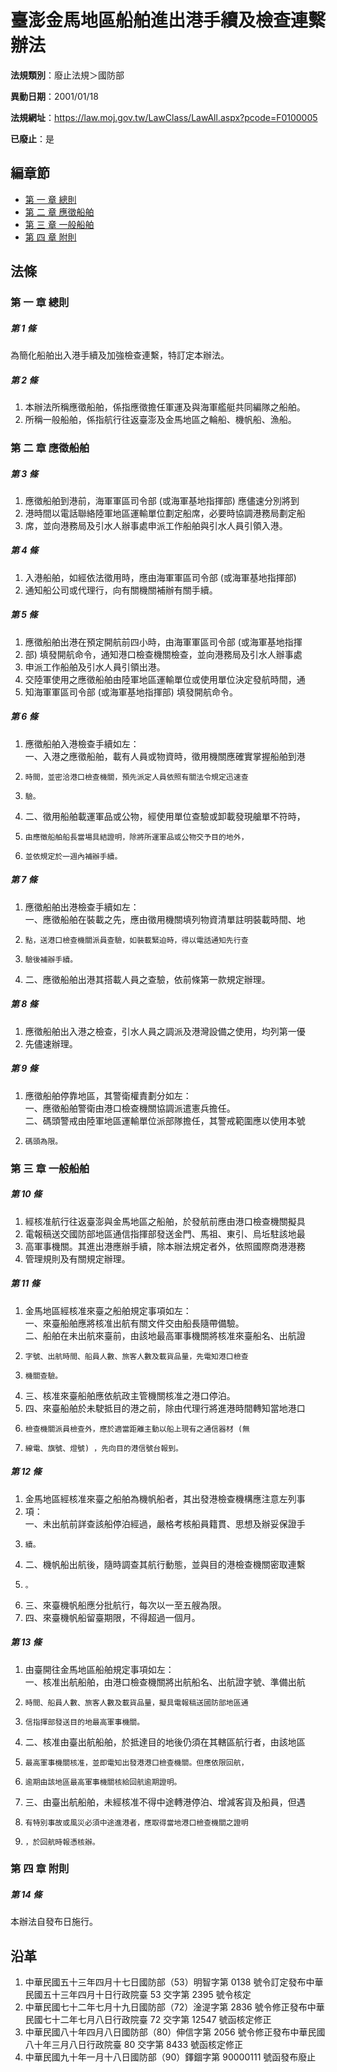 # 臺澎金馬地區船舶進出港手續及檢查連繫辦法

**法規類別**：廢止法規＞國防部

**異動日期**：2001/01/18  

**法規網址**：https://law.moj.gov.tw/LawClass/LawAll.aspx?pcode=F0100005

**已廢止**：是


## 編章節
* [第 一 章 總則](#第-一-章-總則)
* [第 二 章 應徵船舶](#第-二-章-應徵船舶)
* [第 三 章 一般船舶](#第-三-章-一般船舶)
* [第 四 章 附則](#第-四-章-附則)
## 法條
### 第 一 章 總則

##### 第 1 條
為簡化船舶出入港手續及加強檢查連繫，特訂定本辦法。

##### 第 2 條
1. 本辦法所稱應徵船舶，係指應徵擔任軍運及與海軍艦艇共同編隊之船舶。
1. 所稱一般船舶，係指航行往返臺澎及金馬地區之輪船、機帆船、漁船。

### 第 二 章 應徵船舶

##### 第 3 條
1. 應徵船舶到港前，海軍軍區司令部 (或海軍基地指揮部) 應儘速分別將到
1. 港時間以電話聯絡陸軍地區運輸單位劃定船席，必要時協調港務局劃定船
1. 席，並向港務局及引水人辦事處申派工作船舶與引水人員引領入港。

##### 第 4 條
1. 入港船舶，如經依法徵用時，應由海軍軍區司令部 (或海軍基地指揮部)
1. 通知船公司或代理行，向有關機關補辦有關手續。

##### 第 5 條
1. 應徵船舶出港在預定開航前四小時，由海軍軍區司令部 (或海軍基地指揮
1. 部) 填發開航命令，通知港口檢查機關檢查，並向港務局及引水人辦事處
1. 申派工作船舶及引水人員引領出港。
1. 交陸軍使用之應徵船舶由陸軍地區運輸單位或使用單位決定發航時間，通
1. 知海軍軍區司令部 (或海軍基地指揮部) 填發開航命令。

##### 第 6 條
1. 應徵船舶入港檢查手續如左：  
一、入港之應徵船舶，載有人員或物資時，徵用機關應確實掌握船舶到港
1.     時間，並密洽港口檢查機關，預先派定人員依照有關法令規定迅速查
1.     驗。
1. 二、徵用船舶載運軍品或公物，經使用單位查驗或卸載發現艙單不符時，
1.     由應徵船舶船長當場具結證明，除將所運軍品或公物交予目的地外，
1.     並依規定於一週內補辦手續。

##### 第 7 條
1. 應徵船舶出港檢查手續如左：  
一、應徵船舶在裝載之先，應由徵用機關填列物資清單註明裝載時間、地
1.     點，送港口檢查機關派員查驗，如裝載緊迫時，得以電話通知先行查
1.     驗後補辦手續。
1. 二、應徵船舶出港其搭載人員之查驗，依前條第一款規定辦理。

##### 第 8 條
1. 應徵船舶出入港之檢查，引水人員之調派及港灣設備之使用，均列第一優
1. 先儘速辦理。

##### 第 9 條
1. 應徵船舶停靠地區，其警衛權責劃分如左：  
一、應徵船舶警衛由港口檢查機關協調派遣憲兵擔任。  
二、碼頭警戒由陸軍地區運輸單位派部隊擔任，其警戒範圍應以使用本號
1.     碼頭為限。

### 第 三 章 一般船舶

##### 第 10 條
1. 經核准航行往返臺澎與金馬地區之船舶，於發航前應由港口檢查機關擬具
1. 電報稿送交國防部地區通信指揮部發送金門、馬祖、東引、烏坵駐該地最
1. 高軍事機關。其進出港應辦手續，除本辦法規定者外，依照國際商港港務
1. 管理規則及有關規定辦理。

##### 第 11 條
1. 金馬地區經核准來臺之船舶規定事項如左：  
一、來臺船舶應將核准出航有關文件交由船長隨帶備驗。  
二、船舶在未出航來臺前，由該地最高軍事機關將核准來臺船名、出航證
1.     字號、出航時間、船員人數、旅客人數及載貨品量，先電知港口檢查
1.     機關查驗。
1. 三、核准來臺船舶應依航政主管機關核准之港口停泊。
1. 四、來臺船舶於未駛抵目的港之前，除由代理行將進港時間轉知當地港口
1.     檢查機關派員檢查外，應於適當距離主動以船上現有之通信器材 (無
1.     線電、旗號、燈號) ，先向目的港信號台報到。

##### 第 12 條
1. 金馬地區經核准來臺之船舶為機帆船者，其出發港檢查機構應注意左列事
1. 項：  
一、未出航前詳查該船停泊經過，嚴格考核船員籍貫、思想及辦妥保證手
1.     續。
1. 二、機帆船出航後，隨時調查其航行動態，並與目的港檢查機關密取連繫
1.     。
1. 三、來臺機帆船應分批航行，每次以一至五艘為限。
1. 四、來臺機帆船留臺期限，不得超過一個月。

##### 第 13 條
1. 由臺開往金馬地區船舶規定事項如左：  
一、核准出航船舶，由港口檢查機關將出航船名、出航證字號、準備出航
1.     時間、船員人數、旅客人數及載貨品量，擬具電報稿送國防部地區通
1.     信指揮部發送目的地最高軍事機關。
1. 二、核准由臺出航船舶，於抵達目的地後仍須在其轄區航行者，由該地區
1.     最高軍事機關核准，並即電知出發港港口檢查機關。但應依限回航，
1.     逾期由該地區最高軍事機關核給回航逾期證明。
1. 三、由臺出航船舶，未經核准不得中途轉港停泊、增減客貨及船員，但遇
1.     有特別事故或風災必須中途進港者，應取得當地港口檢查機關之證明
1.     ，於回航時報憑核辦。

### 第 四 章 附則

##### 第 14 條
本辦法自發布日施行。

## 沿革
1. 中華民國五十三年四月十七日國防部（53）明智字第 0138 號令訂定發布中華民國五十三年四月十日行政院臺 53 交字第 2395 號令核定
1. 中華民國七十二年七月十九日國防部（72）淦湜字第 2836 號令修正發布中華民國七十二年七月八日行政院臺 72 交字第 12547  號函核定修正
1. 中華民國八十年四月八日國防部（80）伸信字第 2056 號令修正發布中華民國八十年三月八日行政院臺 80 交字第 8433 號函核定修正
1. 中華民國九十年一月十八日國防部（90）鐸錮字第 90000111 號函發布廢止
